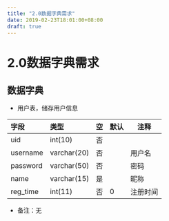 ```yaml
---
title: "2.0数据字典需求"
date: 2019-02-23T18:01:00+08:00
draft: true
---
```


# 2.0数据字典需求
## 数据字典
-  用户表，储存用户信息

|字段|类型|空|默认|注释|
|:----    |:-------    |:--- |---|------      |
|uid    |int(10)     |否 |  |             |
|username |varchar(20) |否 |    |   用户名  |
|password |varchar(50) |否   |    |   密码    |
|name     |varchar(15) |是   |    |    昵称     |
|reg_time |int(11)     |否   | 0  |   注册时间  |

- 备注：无
